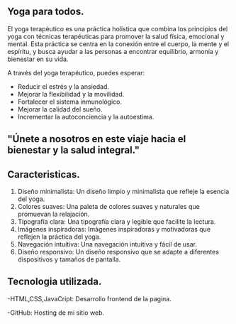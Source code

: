 
  Yoga para todos.
   ----------------
El yoga terapéutico es una práctica holística que combina los principios del yoga con técnicas terapéuticas para promover la salud física, emocional y mental. Esta práctica se centra en la conexión entre el cuerpo, la mente y el espíritu, y busca ayudar a las personas a encontrar equilibrio, armonía y bienestar en su vida.

A través del yoga terapéutico, puedes esperar:

- Reducir el estrés y la ansiedad.
- Mejorar la flexibilidad y la movilidad.
- Fortalecer el sistema inmunológico.
- Mejorar la calidad del sueño.
- Incrementar la autoconciencia y la autoestima.

"Únete a nosotros en este viaje hacia el bienestar y la salud integral."
   ----------------  
  Caracteristicas.
   ----------------  
1. Diseño minimalista: Un diseño limpio y minimalista que refleje la esencia del yoga.
2. Colores suaves: Una paleta de colores suaves y naturales que promuevan la relajación.
3. Tipografía clara: Una tipografía clara y legible que facilite la lectura.
4. Imágenes inspiradoras: Imágenes inspiradoras y motivadoras que reflejen la práctica del yoga.
5. Navegación intuitiva: Una navegación intuitiva y fácil de usar.
6. Diseño responsivo: Un diseño responsivo que se adapte a diferentes dispositivos y tamaños de pantalla.
   
  Tecnologia utilizada.
   ---------------- 
 -HTML,CSS,JavaCript: Desarrollo frontend de la pagina.
 
 -GitHub: Hosting de mi sitio web.
 
